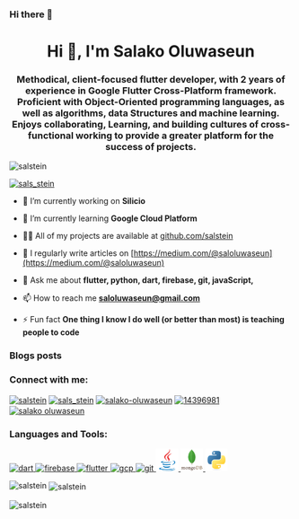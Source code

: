 ### Hi there 👋

<h1 align="center">Hi 👋, I'm Salako Oluwaseun</h1>
<h3 align="center">Methodical, client-focused flutter developer, with 2 years of experience in Google Flutter Cross-Platform framework. Proficient with Object-Oriented programming languages, as well as algorithms, data Structures and machine learning. Enjoys collaborating, Learning, and building cultures of cross-functional working to provide a greater platform for the success of projects.</h3>

<p align="left"> <img src="https://komarev.com/ghpvc/?username=salstein&label=Profile%20views&color=0e75b6&style=flat" alt="salstein" /> </p>


<p align="left"> <a href="https://twitter.com/sals_stein" target="blank"><img src="https://img.shields.io/twitter/follow/sals_stein?logo=twitter&style=for-the-badge" alt="sals_stein" /></a> </p>

- 🔭 I’m currently working on **Silicio**

- 🌱 I’m currently learning **Google Cloud Platform**

- 👨‍💻 All of my projects are available at [github.com/salstein](github.com/salstein)

- 📝 I regularly write articles on [https://medium.com/@saloluwaseun](https://medium.com/@saloluwaseun)

- 💬 Ask me about **flutter, python, dart, firebase, git, javaScript,**

- 📫 How to reach me **saloluwaseun@gmail.com**

- ⚡ Fun fact **One thing I know I do well (or better than most) is teaching people to code**

### Blogs posts
<!-- BLOG-POST-LIST:START -->
<!-- BLOG-POST-LIST:END -->

<h3 align="left">Connect with me:</h3>
<p align="left">
<a href="https://dev.to/salstein" target="blank"><img align="center" src="https://raw.githubusercontent.com/rahuldkjain/github-profile-readme-generator/master/src/images/icons/Social/devto.svg" alt="salstein" height="30" width="40" /></a>
<a href="https://twitter.com/sals_stein" target="blank"><img align="center" src="https://raw.githubusercontent.com/rahuldkjain/github-profile-readme-generator/master/src/images/icons/Social/twitter.svg" alt="sals_stein" height="30" width="40" /></a>
<a href="https://linkedin.com/in/salako-oluwaseun" target="blank"><img align="center" src="https://raw.githubusercontent.com/rahuldkjain/github-profile-readme-generator/master/src/images/icons/Social/linked-in-alt.svg" alt="salako-oluwaseun" height="30" width="40" /></a>
<a href="https://stackoverflow.com/users/14396981" target="blank"><img align="center" src="https://raw.githubusercontent.com/rahuldkjain/github-profile-readme-generator/master/src/images/icons/Social/stack-overflow.svg" alt="14396981" height="30" width="40" /></a>
<a href="https://fb.com/salako oluwaseun" target="blank"><img align="center" src="https://raw.githubusercontent.com/rahuldkjain/github-profile-readme-generator/master/src/images/icons/Social/facebook.svg" alt="salako oluwaseun" height="30" width="40" /></a>
</p>

<h3 align="left">Languages and Tools:</h3>
<p align="left"> <a href="https://dart.dev" target="_blank" rel="noreferrer"> <img src="https://www.vectorlogo.zone/logos/dartlang/dartlang-icon.svg" alt="dart" width="40" height="40"/> </a> <a href="https://firebase.google.com/" target="_blank" rel="noreferrer"> <img src="https://www.vectorlogo.zone/logos/firebase/firebase-icon.svg" alt="firebase" width="40" height="40"/> </a> <a href="https://flutter.dev" target="_blank" rel="noreferrer"> <img src="https://www.vectorlogo.zone/logos/flutterio/flutterio-icon.svg" alt="flutter" width="40" height="40"/> </a> <a href="https://cloud.google.com" target="_blank" rel="noreferrer"> <img src="https://www.vectorlogo.zone/logos/google_cloud/google_cloud-icon.svg" alt="gcp" width="40" height="40"/> </a> <a href="https://git-scm.com/" target="_blank" rel="noreferrer"> <img src="https://www.vectorlogo.zone/logos/git-scm/git-scm-icon.svg" alt="git" width="40" height="40"/> </a> <a href="https://www.java.com" target="_blank" rel="noreferrer"> <img src="https://raw.githubusercontent.com/devicons/devicon/master/icons/java/java-original.svg" alt="java" width="40" height="40"/> </a> <a href="https://www.mongodb.com/" target="_blank" rel="noreferrer"> <img src="https://raw.githubusercontent.com/devicons/devicon/master/icons/mongodb/mongodb-original-wordmark.svg" alt="mongodb" width="40" height="40"/> </a> <a href="https://www.python.org" target="_blank" rel="noreferrer"> <img src="https://raw.githubusercontent.com/devicons/devicon/master/icons/python/python-original.svg" alt="python" width="40" height="40"/> </a> </p>

<p><img align="left" src="https://github-readme-stats.vercel.app/api/top-langs?username=salstein&show_icons=true&locale=en&layout=compact" alt="salstein" /></p>

<p>&nbsp;<img align="center" src="https://github-readme-stats.vercel.app/api?username=salstein&show_icons=true&locale=en" alt="salstein" /></p>

<p><img align="center" src="https://github-readme-streak-stats.herokuapp.com/?user=salstein&" alt="salstein" /></p>
